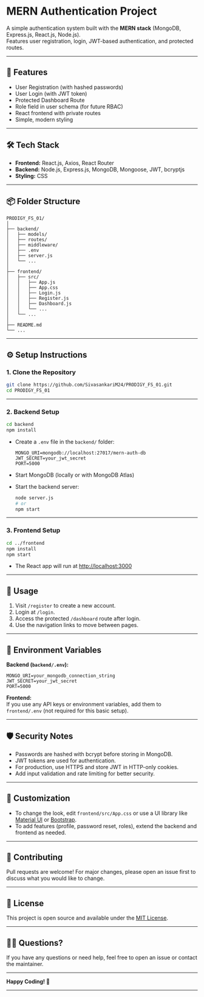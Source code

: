 # MERN Authentication Project

A simple authentication system built with the **MERN stack** (MongoDB, Express.js, React.js, Node.js).  
Features user registration, login, JWT-based authentication, and protected routes.

---

## 🚀 Features

- User Registration (with hashed passwords)
- User Login (with JWT token)
- Protected Dashboard Route
- Role field in user schema (for future RBAC)
- React frontend with private routes
- Simple, modern styling

---

## 🛠️ Tech Stack

- **Frontend:** React.js, Axios, React Router
- **Backend:** Node.js, Express.js, MongoDB, Mongoose, JWT, bcryptjs
- **Styling:** CSS

---

## 📦 Folder Structure

```
PRODIGY_FS_01/
│
├── backend/
│   ├── models/
│   ├── routes/
│   ├── middleware/
│   ├── .env
│   ├── server.js
│   └── ...
│
├── frontend/
│   ├── src/
│   │   ├── App.js
│   │   ├── App.css
│   │   ├── Login.js
│   │   ├── Register.js
│   │   ├── Dashboard.js
│   │   └── ...
│   └── ...
│
├── README.md
└── ...
```

---

## ⚙️ Setup Instructions

### 1. **Clone the Repository**

```bash
git clone https://github.com/SivasankariM24/PRODIGY_FS_01.git
cd PRODIGY_FS_01
```

---

### 2. **Backend Setup**

```bash
cd backend
npm install
```

- Create a `.env` file in the `backend/` folder:

    ```
    MONGO_URI=mongodb://localhost:27017/mern-auth-db
    JWT_SECRET=your_jwt_secret
    PORT=5000
    ```

- Start MongoDB (locally or with MongoDB Atlas)
- Start the backend server:

    ```bash
    node server.js
    # or
    npm start
    ```

---

### 3. **Frontend Setup**

```bash
cd ../frontend
npm install
npm start
```

- The React app will run at [http://localhost:3000](http://localhost:3000)

---

## 🧪 Usage

1. Visit `/register` to create a new account.
2. Login at `/login`.
3. Access the protected `/dashboard` route after login.
4. Use the navigation links to move between pages.

---

## 📝 Environment Variables

**Backend (`backend/.env`):**
```
MONGO_URI=your_mongodb_connection_string
JWT_SECRET=your_jwt_secret
PORT=5000
```

**Frontend:**  
If you use any API keys or environment variables, add them to `frontend/.env` (not required for this basic setup).

---

## 🛡️ Security Notes

- Passwords are hashed with bcrypt before storing in MongoDB.
- JWT tokens are used for authentication.
- For production, use HTTPS and store JWT in HTTP-only cookies.
- Add input validation and rate limiting for better security.

---

## 🎨 Customization

- To change the look, edit `frontend/src/App.css` or use a UI library like [Material UI](https://mui.com/) or [Bootstrap](https://getbootstrap.com/).
- To add features (profile, password reset, roles), extend the backend and frontend as needed.

---

## 🤝 Contributing

Pull requests are welcome! For major changes, please open an issue first to discuss what you would like to change.

---

## 📄 License

This project is open source and available under the [MIT License](LICENSE).

---

## 🙋‍♂️ Questions?

If you have any questions or need help, feel free to open an issue or contact the maintainer.

---

**Happy Coding! 🚀**

---

